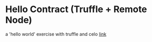 # Hello Contract (Truffle + Remote Node)
a 'hello world' exercise with truffle and celo [link](https://docs.celo.org/developer-guide/start/hello-contract-remote-node)
